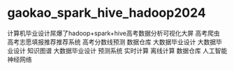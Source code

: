 # gaokao_spark_hive_hadoop2024
计算机毕业设计屌爆了hadoop+spark+hive高考数据分析可视化大屏 高考爬虫 高考志愿填报推荐推荐系统 高考分数线预测 数据仓库 大数据毕业设计 大数据毕业设计 知识图谱 大数据毕业设计 预测系统 实时计算 离线计算 数据仓库 人工智能 神经网络
